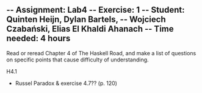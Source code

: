 -- Assignment: Lab4
-- Exercise: 1
-- Student: Quinten Heijn, Dylan Bartels,
--          Wojciech Czabański, Elias El Khaldi Ahanach
-- Time needed: 4 hours
--------------------------------------------------------------------------

Read or reread Chapter 4 of The Haskell Road, and make a list of questions on specific points that cause difficulty of understanding.

H4.1
- Russel Paradox & exercise 4.7?? (p. 120)
